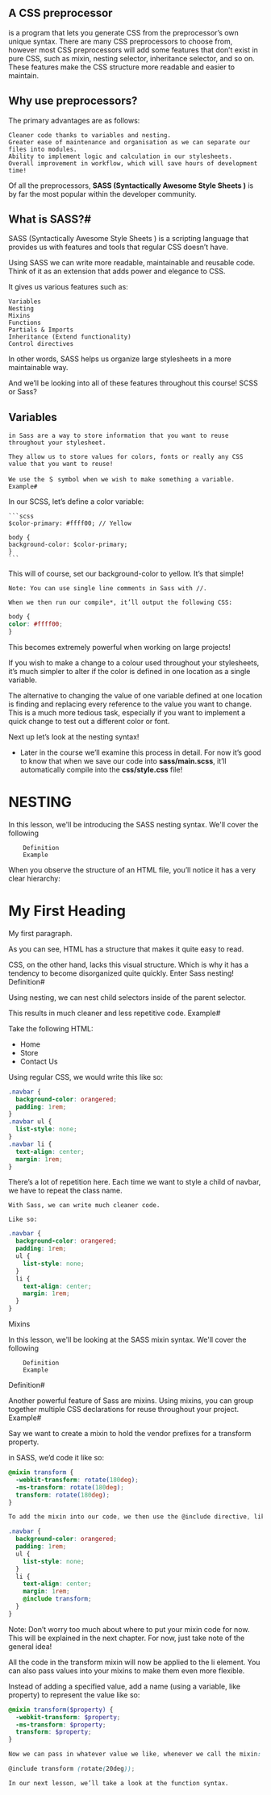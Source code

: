 ## A CSS preprocessor 
is a program that lets you generate CSS from the preprocessor’s own unique syntax. There are many CSS preprocessors to choose from, however most CSS preprocessors will add some features that don’t exist in pure CSS, such as mixin, nesting selector, inheritance selector, and so on. These features make the CSS structure more readable and easier to maintain.

## Why use preprocessors?

The primary advantages are as follows:

    Cleaner code thanks to variables and nesting.
    Greater ease of maintenance and organisation as we can separate our files into modules.
    Ability to implement logic and calculation in our stylesheets.
    Overall improvement in workflow, which will save hours of development time!

Of all the preprocessors, **SASS (Syntactically Awesome Style Sheets )** is by far the most popular within the developer community.


## What is SASS?#

SASS (Syntactically Awesome Style Sheets ) is a scripting language that provides us with features and tools that regular CSS doesn’t have.

Using SASS we can write more readable, maintainable and reusable code. Think of it as an extension that adds power and elegance to CSS.

It gives us various features such as:

    Variables
    Nesting
    Mixins
    Functions
    Partials & Imports
    Inheritance (Extend functionality)
    Control directives

In other words, SASS helps us organize large stylesheets in a more maintainable way.

And we’ll be looking into all of these features throughout this course!
SCSS or Sass?


## Variables 
    in Sass are a way to store information that you want to reuse throughout your stylesheet.

    They allow us to store values for colors, fonts or really any CSS value that you want to reuse!

    We use the ＄ symbol when we wish to make something a variable.
    Example#

In our SCSS, let’s define a color variable:

    ```scss
    $color-primary: #ffff00; // Yellow

    body {
    background-color: $color-primary;
    }
    ```

This will of course, set our background-color to yellow. It’s that simple!

    Note: You can use single line comments in Sass with //.

    When we then run our compile*, it’ll output the following CSS:
```scss
body {
color: #ffff00;
}
```
This becomes extremely powerful when working on large projects!

If you wish to make a change to a colour used throughout your stylesheets, it’s much simpler to alter if the color is defined in one location as a single variable.

The alternative to changing the value of one variable defined at one location is finding and replacing every reference to the value you want to change. This is a much more tedious task, especially if you want to implement a quick change to test out a different color or font.

Next up let’s look at the nesting syntax!

* Later in the course we’ll examine this process in detail. For now it’s good to know that when we save our code into **sass/main.scss**, 
it’ll automatically compile into the **css/style.css** file!





# NESTING

In this lesson, we'll be introducing the SASS nesting syntax.
We'll cover the following

        Definition
        Example 

When you observe the structure of an HTML file, you’ll notice it has a very clear hierarchy:

<!DOCTYPE html>
<html>
  <head>
    <title>Page Title</title>
  </head>
<body>

<h1>My First Heading</h1>
<p>My first paragraph.</p>

</body>
</html>

As you can see, HTML has a structure that makes it quite easy to read.

CSS, on the other hand, lacks this visual structure. Which is why it has a tendency to become disorganized quite quickly. Enter Sass nesting!
Definition#

Using nesting, we can nest child selectors inside of the parent selector.

This results in much cleaner and less repetitive code.
Example#

Take the following HTML:

<nav class="navbar">
  <ul>
    <li>Home</li>
    <li>Store</li>
    <li>Contact Us</li>
  </ul>
</nav>

Using regular CSS, we would write this like so:

```css
.navbar {
  background-color: orangered;
  padding: 1rem;
}
.navbar ul {
  list-style: none;
}
.navbar li {
  text-align: center;
  margin: 1rem;
}
```

There’s a lot of repetition here. Each time we want to style a child of navbar, we have to repeat the class name.

    With Sass, we can write much cleaner code.

    Like so:

``` scss
.navbar {
  background-color: orangered;
  padding: 1rem;
  ul {
    list-style: none;
  }
  li {
    text-align: center;
    margin: 1rem;
  }
}
```


Mixins

In this lesson, we'll be looking at the SASS mixin syntax.
We'll cover the following

        Definition
        Example 

Definition#

Another powerful feature of Sass are mixins. Using mixins, you can group together multiple CSS declarations for reuse throughout your project.
Example#

Say we want to create a mixin to hold the vendor prefixes for a transform property.

in SASS, we’d code it like so:
``` SCSS
@mixin transform {
  -webkit-transform: rotate(180deg);
  -ms-transform: rotate(180deg);
  transform: rotate(180deg);
}

To add the mixin into our code, we then use the @include directive, like so:

.navbar {
  background-color: orangered;
  padding: 1rem;
  ul {
    list-style: none;
  }
  li {
    text-align: center;
    margin: 1rem;
    @include transform;
  }
}
```
Note: Don’t worry too much about where to put your mixin code for now. This will be explained in the next chapter. For now, just take note of the general idea!

All the code in the transform mixin will now be applied to the li element. You can also pass values into your mixins to make them even more flexible.

Instead of adding a specified value, add a name (using a variable, like property) to represent the value like so:

```SCSS
@mixin transform($property) {
  -webkit-transform: $property;
  -ms-transform: $property;
  transform: $property;
}

Now we can pass in whatever value we like, whenever we call the mixin:

@include transform (rotate(20deg));

In our next lesson, we’ll take a look at the function syntax.
